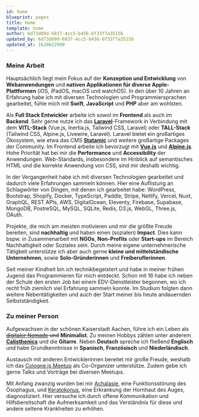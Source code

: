 ```yaml
---
id: home
blueprint: pages
title: Home
template: home
author: 6d73d09d-6837-4cc5-b456-6f33f7a3515b
updated_by: 6d73d09d-6837-4cc5-b456-6f33f7a3515b
updated_at: 1628622999
---
```

### Meine Arbeit
Hauptsächlich liegt mein Fokus auf der **Konzeption und Entwicklung** von **Webanwendungen** und **nativen Applikationen für diverse Apple-Plattformen** (iOS, iPadOS, macOS und watchOS). In den über 10 Jahren an Erfahrung habe ich mit diversen Technologien und Programmiersprachen gearbeitet, fühle mich mit **Swift**, **JavaScript** und **PHP** aber am wohlsten.

Als **Full Stack Entwickler** arbeite ich sowol im **Frontend** als auch im **Backend**. Sehr gerne nutze ich das [**Laravel**](https://laravel.com)-Framework in Verbindung mit dem **VITL-Stack** (Vue.js, Inertia.js, Tailwind CSS, Laravel) oder **TALL-Stack** (Tailwind CSS, Alpine.js, Livewire, Laravel). Laravel bietet ein großartiges Ökosystem, wie etwa das CMS [**Statamic**](https://statamic.com) und weitere großartige Packages der Community. Im Frontend arbeite ich bevorzugt mit [**Vue.js**](https://vuejs.org/) und [**Alpine.js**](https://alpinejs.dev). Hohe Priorität hat bei mir die **Performance** und **Accessibility** der Anwendungen. Web-Standards, insbesondere im Hinblick auf semantisches HTML und die korrekte Anwendung von CSS, sind mir deshalb wichtig.

In der Vergangenheit habe ich mit diversen Technologien gearbeitet und dadurch viele Erfahrungen sammeln können. Hier eine Auflistung an Schlagwörter von Dingen, mit denen ich gearbeitet habe: WordPress, Bootstrap, Shopify, Docker, TypeScript, Paddle, Stripe, Netlify, Vercel, Nuxt, GraphQL, REST APIs, AWS, DigitalOcean, Eleventy, Firebase, Supabase, MongoDB, PostreSQL, MySQL, SQLite, Redis, D3.js, WebGL, Three.js, OAuth.

Projekte, die mich am meisten motivieren und mir die größte Freude bereiten, sind **nachhaltig** und haben einen (sozialen) **Impact**. Dies kann bspw. in Zusammenarbeit mit **NGOs**, **Non-Profits** oder **Start-ups** im Bereich Nachhaltigkeit oder Soziales sein. Durch meine eigene unternehmerische Tätigkeit unterstütze ich aber auch gerne **kleine und mittelständische Unternehmen**, sowie **Solo-Gründerinnen** und **Freiberuflerinnen**.

Seit meiner Kindheit bin ich technikbegeistert und habe in meiner frühen Jugend das Programmieren für mich entdeckt. Schon mit 16 habe ich neben der Schule den ersten Job bei einem EDV-Dienstleister begonnen, wo ich recht früh ziemlich viel Erfahrung sammeln konnte. Im Studium folgten dann weitere Nebentätigkeiten und auch der Start meiner bis heute andauernden Selbstständigkeit.

### Zu meiner Person
Aufgewachsen in der schönen Kaiserstadt Aachen, führe ich ein Leben als ~~[digitaler Nomade](https://de.wikipedia.org/wiki/Digitaler_Nomade) und~~ **Minimalist**. Zu meinen Hobbys zählen unter anderem [**Calisthenics**](https://de.wikipedia.org/wiki/Calisthenics) und die **Gitarre**. Neben **Deutsch** spreche ich fließend **Englisch** und habe Grundkenntnisse in **Spanisch**, **Französisch** und **Niederländisch**.

Austausch mit anderen Entwicklerinnen bereitet mir große Freude, weshalb ich das [Cologne.js Meetup](https://www.meetup.com/Cologne-js/) als Co-Organizer unterstütze. Zudem gebe ich gerne Talks und Vorträge bei diversen Meetups.

Mit Anfang zwanzig wurden bei mir [Achalasie](https://de.wikipedia.org/wiki/Achalasie), eine Funktionsstörung des Ösophagus, und [Keratokonus](https://de.wikipedia.org/wiki/Keratokonus), eine Erkrankung der Hornhaut des Auges, diagnostiziert. Hier versuche ich durch offene Kommunikation und Hilfsbereitschaft die Aufmerksamkeit und das Verständnis für diese und andere seltene Krankheiten zu erhöhen.